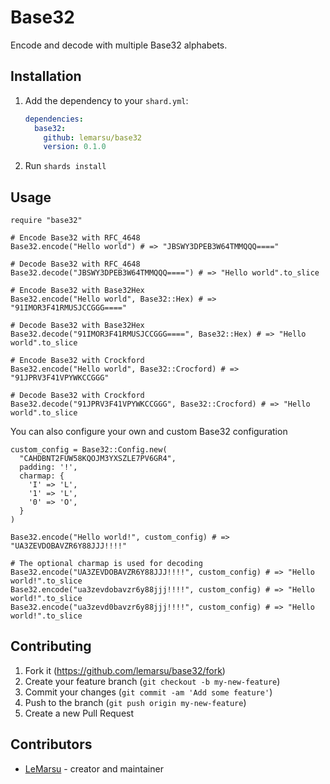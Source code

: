 # Base32

Encode and decode with multiple Base32 alphabets.

## Installation

1. Add the dependency to your `shard.yml`:

   ```yaml
   dependencies:
     base32:
       github: lemarsu/base32
       version: 0.1.0
   ```

2. Run `shards install`

## Usage

```crystal
require "base32"

# Encode Base32 with RFC_4648
Base32.encode("Hello world") # => "JBSWY3DPEB3W64TMMQQQ===="

# Decode Base32 with RFC_4648
Base32.decode("JBSWY3DPEB3W64TMMQQQ====") # => "Hello world".to_slice

# Encode Base32 with Base32Hex
Base32.encode("Hello world", Base32::Hex) # => "91IMOR3F41RMUSJCCGGG===="

# Decode Base32 with Base32Hex
Base32.decode("91IMOR3F41RMUSJCCGGG====", Base32::Hex) # => "Hello world".to_slice

# Encode Base32 with Crockford
Base32.encode("Hello world", Base32::Crocford) # => "91JPRV3F41VPYWKCCGGG"

# Decode Base32 with Crockford
Base32.decode("91JPRV3F41VPYWKCCGGG", Base32::Crocford) # => "Hello world".to_slice
```

You can also configure your own and custom Base32 configuration

```crystal
custom_config = Base32::Config.new(
  "CAHDBNT2FUW58KQOJM3YXSZLE7PV6GR4",
  padding: '!',
  charmap: {
    'I' => 'L',
    '1' => 'L',
    '0' => 'O',
  }
)

Base32.encode("Hello world!", custom_config) # => "UA3ZEVDOBAVZR6Y88JJJ!!!!"

# The optional charmap is used for decoding
Base32.encode("UA3ZEVDOBAVZR6Y88JJJ!!!!", custom_config) # => "Hello world!".to_slice
Base32.encode("ua3zevdobavzr6y88jjj!!!!", custom_config) # => "Hello world!".to_slice
Base32.encode("ua3zevd0bavzr6y88jjj!!!!", custom_config) # => "Hello world!".to_slice
```

## Contributing

1. Fork it (<https://github.com/lemarsu/base32/fork>)
2. Create your feature branch (`git checkout -b my-new-feature`)
3. Commit your changes (`git commit -am 'Add some feature'`)
4. Push to the branch (`git push origin my-new-feature`)
5. Create a new Pull Request

## Contributors

- [LeMarsu](https://github.com/lemarsu) - creator and maintainer
